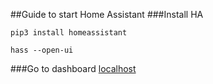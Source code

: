 ##Guide to start Home Assistant
###Install HA
```
pip3 install homeassistant
```
```
hass --open-ui
```
###Go to dashboard 
[localhost](http://{your_IP}:8123)
